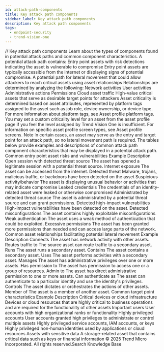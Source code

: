 ```yaml
---
id: attack-path-components
title: Key attack path components
sidebar_label: Key attack path components
description: Key attack path components
tags:
  - endpoint-security
  - trend-vision-one
---
```


/*<![CDATA[*/ $('#title').html($('meta[name=map-description]').attr('content')); /*]]>*/ Key attack path components Learn about the types of components found in potential attack paths and common component characteristics. A potential attack path contains: Entry point assets with risk detections indicating the asset is vulnerable to compromise Entry point assets are typically accessible from the internet or displaying signs of potential compromise. A potential path for lateral movement that could allow attackers to reach critical assets using asset relationships Relationships are determined by analyzing the following: Network activities User activities Administrative actions Permissions Cloud asset traffic High-value critical assets that serve as desirable target points for attackers Asset criticality is determined based on asset attributes, represented by platform tags assigned to the asset such as job role, device ownership, or device type. For more information about platform tags, see Asset profile platform tags. You may set a custom criticality level for an asset from the asset profile page if you feel the level assigned by Trend Vision One is insufficient. For information on specific asset profile screen types, see Asset profile screens. Note In certain cases, an asset may serve as the entry and target point for an attack path, so no lateral movement path is required. The tables below provide examples and descriptions of common attack path component characteristics that may be displayed in a potential attack path. Common entry point asset risks and vulnerabilities Example Description Open session with detected threat source The asset has opened a legitimate session with a potential threat source. Internet exposure The asset can be accessed from the internet. Detected threat Malware, trojans, malicious traffic, or backdoors have been detected on the asset Suspicious activity/behavior The asset is displaying unusual behavior or activities that may indicate compromise Leaked credentials The credentials of an identity-related asset were leaked or otherwise compromised Administrated by detected threat source The asset is administrated by a potential threat source and can grant permissions. Detected high-impact vulnerabilities High-impact vulnerabilities have been detected on the asset. Detected misconfigurations The asset contains highly exploitable misconfigurations. Weak authentication The asset uses a weak method of authentication that could be exploited. Excessive permissions The asset has been granted more permissions than needed and can access large parts of the network. Common asset relationships facilitating potential lateral movement Example Description Connects The asset has network activity with other assets. Routes traffic to The source asset can route traffic to a secondary asset. Runs The asset runs a secondary asset. Contains The asset contains a secondary asset. Uses The asset performs activities with a secondary asset. Manages The asset has administrative privileges over one or more assets. Has permission to The asset has permission to access one or a group of resources. Admin to The asset has direct administrative permission to one or more assets. Can authenticate as The asset can authenticate to a particular identity and use the identity's privileges. Controls The asset dictates or orchestrates the actions of other assets. Member of The asset is a member of another asset. Common target point characteristics Example Description Critical devices or cloud infrastructure Devices or cloud resources that are highly critical to business operations and are required for the functionality of other assets Important users User accounts with high organizational ranks or functionality Highly privileged accounts User accounts granted high privileges to administrate or control multiple assets Highly privileged service accounts, IAM accounts, or keys Highly privileged non-human identities used by applications or cloud resources Assets with sensitive data A storage-related asset that contains critical data such as keys or financial information © 2025 Trend Micro Incorporated. All rights reserved.Search Knowledge Base